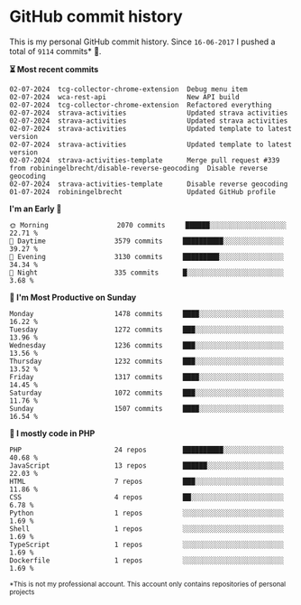 # GitHub commit history
This is my personal GitHub commit history. Since <!--START_SECTION:first-commit-date-->`16-06-2017`<!--END_SECTION:first-commit-date--> I pushed a total of <!--START_SECTION:total-commit-count-->`9114`<!--END_SECTION:total-commit-count--> commits* 🎉.

<!--START_SECTION:most-recent-commits-->
**⏳ Most recent commits**
                                        
```text
02-07-2024  tcg-collector-chrome-extension  Debug menu item
02-07-2024  wca-rest-api                    New API build
02-07-2024  tcg-collector-chrome-extension  Refactored everything
02-07-2024  strava-activities               Updated strava activities
02-07-2024  strava-activities               Updated strava activities
02-07-2024  strava-activities               Updated template to latest version
02-07-2024  strava-activities               Updated template to latest version
02-07-2024  strava-activities-template      Merge pull request #339 from robiningelbrecht/disable-reverse-geocoding  Disable reverse geocoding
02-07-2024  strava-activities-template      Disable reverse geocoding
01-07-2024  robiningelbrecht                Updated GitHub profile
```
<!--END_SECTION:most-recent-commits-->  

<!--START_SECTION:commits-per-day-time-->
**I&#039;m an Early 🐤**

```text
🌞 Morning                 2070 commits     ██████░░░░░░░░░░░░░░░░░░░   22.71 %
🌆 Daytime                 3579 commits     ██████████░░░░░░░░░░░░░░░   39.27 %
🌃 Evening                 3130 commits     █████████░░░░░░░░░░░░░░░░   34.34 %
🌙 Night                   335 commits      █░░░░░░░░░░░░░░░░░░░░░░░░   3.68 %
```
<!--END_SECTION:commits-per-day-time-->  

<!--START_SECTION:commits-per-weekday-->
**📅 I&#039;m Most Productive on Sunday**

```text
Monday                    1478 commits     ████░░░░░░░░░░░░░░░░░░░░░   16.22 %
Tuesday                   1272 commits     ███░░░░░░░░░░░░░░░░░░░░░░   13.96 %
Wednesday                 1236 commits     ███░░░░░░░░░░░░░░░░░░░░░░   13.56 %
Thursday                  1232 commits     ███░░░░░░░░░░░░░░░░░░░░░░   13.52 %
Friday                    1317 commits     ████░░░░░░░░░░░░░░░░░░░░░   14.45 %
Saturday                  1072 commits     ███░░░░░░░░░░░░░░░░░░░░░░   11.76 %
Sunday                    1507 commits     ████░░░░░░░░░░░░░░░░░░░░░   16.54 %
```
<!--END_SECTION:commits-per-weekday-->  

<!--START_SECTION:repos-per-language-->
**💬 I mostly code in PHP**

```text
PHP                       24 repos         ██████████░░░░░░░░░░░░░░░   40.68 %
JavaScript                13 repos         ██████░░░░░░░░░░░░░░░░░░░   22.03 %
HTML                      7 repos          ███░░░░░░░░░░░░░░░░░░░░░░   11.86 %
CSS                       4 repos          ██░░░░░░░░░░░░░░░░░░░░░░░   6.78 %
Python                    1 repos          ░░░░░░░░░░░░░░░░░░░░░░░░░   1.69 %
Shell                     1 repos          ░░░░░░░░░░░░░░░░░░░░░░░░░   1.69 %
TypeScript                1 repos          ░░░░░░░░░░░░░░░░░░░░░░░░░   1.69 %
Dockerfile                1 repos          ░░░░░░░░░░░░░░░░░░░░░░░░░   1.69 %
```
<!--END_SECTION:repos-per-language-->  

<sub>*This is not my professional account. This account only contains repositories of personal projects</sub>
